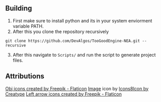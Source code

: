 ## Building
1. First make sure to install python and its in your system enviorment variable PATH.
2. After this you clone the repository recursively
```
git clone https://github.com/DevAlgos/TooGoodEngine-NEA.git --recursive 
```
3. After this navigate to `Scripts/` and run the script to generate project files.


## Attributions
<a href="https://www.flaticon.com/free-icons/obj" title="obj icons">Obj icons created by Freepik - Flaticon</a>
<a target="_blank" href="https://icons8.com/icon/53386/image">Image</a> icon by <a target="_blank" href="https://icons8.com">Icons8</a><a href="https://www.freepik.com/icon/fbx_8156690#fromView=keyword&page=1&position=21&uuid=02f13dd0-9263-4944-b050-a149ecf1d32e">Icon by Creatype</a>
<a href="https://www.flaticon.com/free-icons/left-arrow" title="left arrow icons">Left arrow icons created by Freepik - Flaticon</a>